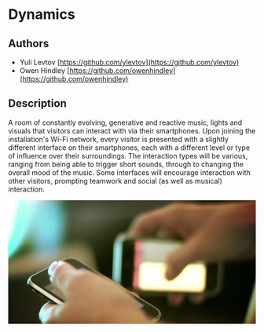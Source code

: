 # Dynamics

## Authors
- Yuli Levtov [https://github.com/ylevtov](https://github.com/ylevtov)
- Owen Hindley [https://github.com/owenhindley](https://github.com/owenhindley)

## Description
A room of constantly evolving, generative and reactive music, lights and visuals that visitors can interact with via their smartphones. Upon joining the installation's Wi-Fi network, every visitor is presented with a slightly different interface on their smartphones, each with a different level or type of influence over their surroundings. The interaction types will be various, ranging from being able to trigger short sounds, through to changing the overall mood of the music. Some interfaces will encourage interaction with other visitors, prompting teamwork and social (as well as musical) interaction.

![Dynamics cover image](project_images/cover.jpg?raw=true "Dynamics installation")